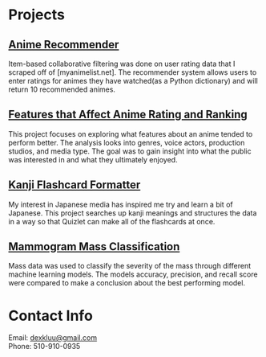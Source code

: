 # Projects
## [Anime Recommender](https://dexkluu.github.io/Anime-recommender/)
Item-based collaborative filtering was done on user rating data that I scraped off of [myanimelist.net]. The recommender system allows users to enter ratings for animes they have watched(as a Python dictionary) and will return 10 recommended animes.

## [Features that Affect Anime Rating and Ranking](https://dexkluu.github.io/Features-affecting-animated-media-rating-and-rank/)
This project focuses on exploring what features about an anime tended to perform better. The analysis looks into genres, voice actors, production studios, and media type. The goal was to gain insight into what the public was interested in and what they ultimately enjoyed.

## [Kanji Flashcard Formatter](https://dexkluu.github.io/Kanji-Flashcard-Structure/)
My interest in Japanese media has inspired me try and learn a bit of Japanese. This project searches up kanji meanings and structures the data in a way so that Quizlet can make all of the flashcards at once.

## [Mammogram Mass Classification](https://dexkluu.github.io/Mammogram-Mass-Classification/)
Mass data was used to classify the severity of the mass through different machine learning models. The models accuracy, precision, and recall score were compared to make a conclusion about the best performing model.

# Contact Info
Email: dexkluu@gmail.com <br>
Phone: 510-910-0935
